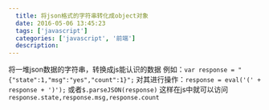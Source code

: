 ```yaml
---
  title: 将json格式的字符串转化成object对象
  date: 2016-05-06 13:45:23
  tags: ['javascript']
  categories: ['javascript', '前端']
  description:
---
```


将一堆json数据的字符串，转换成js能认识的数据
例如：`var response = "{"state":1,"msg":"yes","count":1}";`
对其进行操作：`response = eval('(' + response + ')');` 或者`$.parseJSON(response)`
这样在js中就可以访问`response.state,response.msg,response.count`


